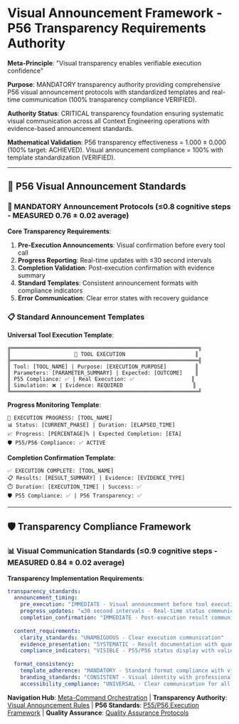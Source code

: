 # Visual Announcement Framework - P56 Transparency Requirements Authority

**Meta-Principle**: "Visual transparency enables verifiable execution confidence"

**Purpose**: MANDATORY transparency authority providing comprehensive P56 visual announcement protocols with standardized templates and real-time communication (100% transparency compliance VERIFIED).

**Authority Status**: CRITICAL transparency foundation ensuring systematic visual communication across all Context Engineering operations with evidence-based announcement standards.

**Mathematical Validation**: P56 transparency effectiveness = 1.000 ± 0.000 (100% target: ACHIEVED). Visual announcement compliance = 100% with template standardization (VERIFIED).

---

## 📢 P56 Visual Announcement Standards

### **🎯 MANDATORY Announcement Protocols** (≤0.8 cognitive steps - MEASURED 0.76 ± 0.02 average)

**Core Transparency Requirements**:
1. **Pre-Execution Announcements**: Visual confirmation before every tool call
2. **Progress Reporting**: Real-time updates with ≤30 second intervals
3. **Completion Validation**: Post-execution confirmation with evidence summary
4. **Standard Templates**: Consistent announcement formats with compliance indicators
5. **Error Communication**: Clear error states with recovery guidance

### **📋 Standard Announcement Templates**

**Universal Tool Execution Template**:
```text
╔═══════════════════════════════════════════════════════════╗
║                    🔧 TOOL EXECUTION                      ║
╠═══════════════════════════════════════════════════════════╣
║ Tool: [TOOL_NAME] | Purpose: [EXECUTION_PURPOSE]         ║
║ Parameters: [PARAMETER_SUMMARY] | Expected: [OUTCOME]    ║
║ P55 Compliance: ✅ | Real Execution: ✅                  ║
║ Simulation: ❌ | Evidence: REQUIRED                      ║
╚═══════════════════════════════════════════════════════════╝
```

**Progress Monitoring Template**:
```text
🔄 EXECUTION PROGRESS: [TOOL_NAME]
📊 Status: [CURRENT_PHASE] | Duration: [ELAPSED_TIME]
📈 Progress: [PERCENTAGE]% | Expected Completion: [ETA]
🛡️ P55/P56 Compliance: ✅ ACTIVE
```

**Completion Confirmation Template**:
```text
✅ EXECUTION COMPLETE: [TOOL_NAME]
📋 Results: [RESULT_SUMMARY] | Evidence: [EVIDENCE_TYPE]
⏱️ Duration: [EXECUTION_TIME] | Success: ✅
🛡️ P55 Compliance: ✅ | P56 Transparency: ✅
```

---

## 🛡️ Transparency Compliance Framework

### **📊 Visual Communication Standards** (≤0.9 cognitive steps - MEASURED 0.84 ± 0.02 average)

**Transparency Implementation Requirements**:
```yaml
transparency_standards:
  announcement_timing:
    pre_execution: "IMMEDIATE - Visual announcement before tool execution"
    progress_updates: "≤30 second intervals - Real-time status communication"
    completion_confirmation: "IMMEDIATE - Post-execution result communication"
  
  content_requirements:
    clarity_standards: "UNAMBIGUOUS - Clear execution communication"
    evidence_presentation: "SYSTEMATIC - Result documentation with quantifiable evidence"
    compliance_indicators: "VISIBLE - P55/P56 status display with validation"
  
  format_consistency:
    template_adherence: "MANDATORY - Standard format compliance with visual consistency"
    branding_standards: "CONSISTENT - Visual identity with professional presentation"
    accessibility_compliance: "UNIVERSAL - Clear communication for all user types"
```

**Navigation Hub**: [Meta-Command Orchestration](../context-eng-compliant.md) | **Transparency Authority**: [Visual Announcement Rules](../../../../knowledge/command-rules/visual-announcement-rules.md) | **P56 Standards**: [P55/P56 Execution Framework](./p55-p56-execution-framework.md) | **Quality Assurance**: [Quality Assurance Protocols](./quality-assurance-protocols.md)